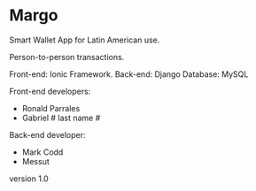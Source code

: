 # Margo

Smart Wallet App for Latin American use.

Person-to-person transactions.

Front-end: Ionic Framework.
Back-end: Django
Database: MySQL

Front-end developers: 
- Ronald Parrales
- Gabriel # last name #

Back-end developer:
- Mark Codd
- Messut

version 1.0
